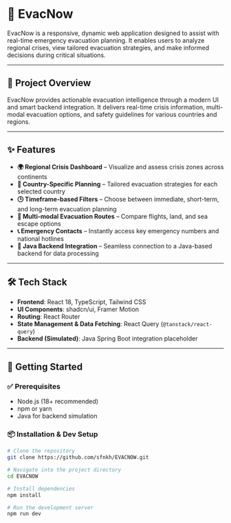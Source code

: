 # 🚨 EvacNow

EvacNow is a responsive, dynamic web application designed to assist with real-time emergency evacuation planning. It enables users to analyze regional crises, view tailored evacuation strategies, and make informed decisions during critical situations.

---

## 🧭 Project Overview

EvacNow provides actionable evacuation intelligence through a modern UI and smart backend integration. It delivers real-time crisis information, multi-modal evacuation options, and safety guidelines for various countries and regions.

---

## ✨ Features

- **🌍 Regional Crisis Dashboard** – Visualize and assess crisis zones across continents
- **📍 Country-Specific Planning** – Tailored evacuation strategies for each selected country
- **🕒 Timeframe-based Filters** – Choose between immediate, short-term, and long-term evacuation planning
- **🛫 Multi-modal Evacuation Routes** – Compare flights, land, and sea escape options
- **📞 Emergency Contacts** – Instantly access key emergency numbers and national hotlines
- **🔗 Java Backend Integration** – Seamless connection to a Java-based backend for data processing

---

## 🛠️ Tech Stack

- **Frontend**: React 18, TypeScript, Tailwind CSS
- **UI Components**: shadcn/ui, Framer Motion
- **Routing**: React Router
- **State Management & Data Fetching**: React Query (`@tanstack/react-query`)
- **Backend (Simulated)**: Java Spring Boot integration placeholder

---

## 🚀 Getting Started

### ✅ Prerequisites

- Node.js (18+ recommended)
- npm or yarn
- Java for backend simulation

### 📦 Installation & Dev Setup

```bash
# Clone the repository
git clone https://github.com/sfnkh/EVACNOW.git

# Navigate into the project directory
cd EVACNOW

# Install dependencies
npm install

# Run the development server
npm run dev
